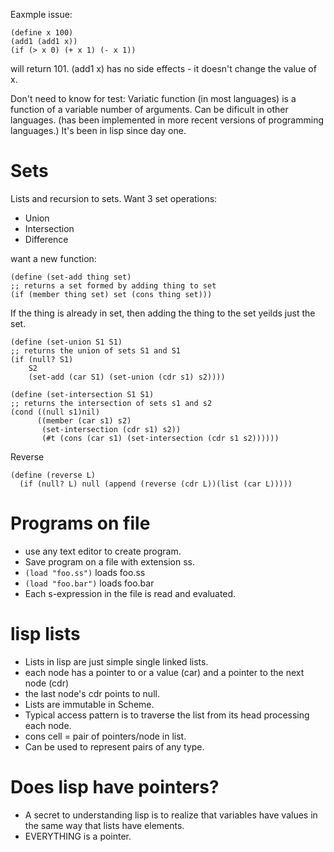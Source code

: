Eaxmple issue: 

    (define x 100) 
    (add1 (add1 x))
    (if (> x 0) (+ x 1) (- x 1))

will return 101. (add1 x) has no side effects - it doesn't change the value
of x. 

Don't need to know for test: Variatic function (in most languages) is a
function of a variable number of arguments. Can be dificult in other
languages. (has been implemented in more recent versions of programming
languages.) It's been in lisp since day one. 


Sets
====
Lists and recursion to sets. Want 3 set operations: 

* Union
* Intersection
* Difference

want a new function: 

    (define (set-add thing set) 
    ;; returns a set formed by adding thing to set
    (if (member thing set) set (cons thing set)))

If the thing is already in set, then adding the thing to the set yeilds
just the set. 

    (define (set-union S1 S1)
    ;; returns the union of sets S1 and S1
    (if (null? S1) 
        S2
        (set-add (car S1) (set-union (cdr s1) s2)))) 

    (define (set-intersection S1 S1) 
    ;; returns the intersection of sets s1 and s2
    (cond ((null s1)nil)
          ((member (car s1) s2)
           (set-intersection (cdr s1) s2))
           (#t (cons (car s1) (set-intersection (cdr s1 s2))))))

    

Reverse

    (define (reverse L) 
      (if (null? L) null (append (reverse (cdr L))(list (car L)))))
              
Programs on file
================
* use any text editor to create program. 
* Save program on a file with extension ss. 
* `(load "foo.ss")` loads foo.ss
* `(load "foo.bar")` loads foo.bar
* Each s-expression in the file is read and evaluated. 

lisp lists
==========
* Lists in lisp are just simple single linked lists. 
* each node has a pointer to or a value (car) and a pointer to the next
  node (cdr) 
* the last node's cdr points to null. 
* Lists are immutable in Scheme. 
* Typical access pattern is to traverse the list from its head processing
  each node. 
* cons cell = pair of pointers/node in list. 
* Can be used to represent pairs of any type. 

Does lisp have pointers? 
========================
* A secret to understanding lisp is to realize that variables have values
  in the same way that lists have elements. 
* EVERYTHING is a pointer. 

